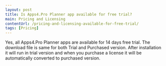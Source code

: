 ```yaml
---
layout: post
title: Is Apps4.Pro Planner app available for free trial?
main: Pricing and Licensing
contentUrl: /pricing-and-licensing-available-for-free-trial/
tags: [Pricing]
---
```

Yes, all Apps4.Pro Planner apps are available for 14 days free trial.  The download file is same for both Trial and Purchased version. After installation it will run in trial version and when you purchase a license it will be automatically converted to purchased version. 